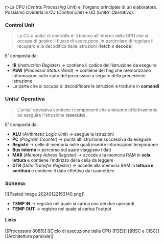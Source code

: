 r>La CPU (*Central Processing Unit*) e' l'organo principale di un elaboratore. Possiamo dividerla in CU (*Control Unit*) e UO (*Unita' Operativa*).

### Control Unit
>La CU o unita' di controllo e' il blocco all'interno della CPU che si occupa di gestire il flusso di esecuzione, in particolare di regolare il recupero e la decodifica delle istruzioni (**fetch** e **decode**)

E' composta da:
- **IR** (*Instruction Register*) -> contiene il codice dell'istruzione da eseguire
- **PSW** (*Processor Status Word*) -> contiene dei flag che memorizzano informazioni sullo stato del processore a seguito della precedente istruzione
- La parte che si occupa di decodificare le istruzioni e tradurle in **comandi**
### Unita' Operativa
>L'unita' operativa contiene i componenti che andranno effettivamente ad eseguire l'istruzione (**execute**).

E' composta da:
- **ALU** (*Arithmetic Logic Unit*) -> esegue le istruzioni
- **PC** (*Program Counter*) -> punta all'istruzione successiva da eseguire
- **Registri** -> celle di memoria nelle quali inserire informazioni temporanee
- **Bus interno**-> percorso sul quale viaggiano i dati
- **MAR**  (*Memory Adress Register*) -> accede alla memoria RAM in **sola lettura** e contiene l'indirizzo della cella da leggere
- **DTR** (*Data Transfer Register*) -> accede alla memoria RAM in **lettura e scrittura** e contiene il dato effettivo da trasmettere

### Schema

![[Pasted image 20240122153140.png]]

- **TEMP IN** -> registro nel quale si carica uno dei due operandi
- **TEMP OUT** -> registro nel quale si carica l'output

#### Links
[[Processore 8086]]
[[Ciclo di esecuzione della CPU (FDE)]]
[[RISC e CISC]]
[[Architetture parallele]]